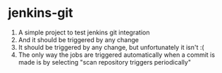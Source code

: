 # jenkins-git
1. A simple project to test jenkins git integration
2. And it should be triggered by any change
3. It should be triggered by any change, but unfortunately it isn't :(
4. The only way the jobs are triggered automatically when a commit is made is by selecting "scan repository triggers periodically"
